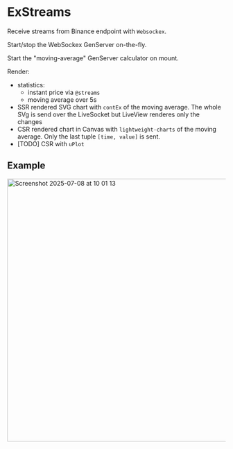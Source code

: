 # ExStreams

Receive streams from Binance endpoint with `Websockex`.

Start/stop the WebSockex GenServer on-the-fly.

Start the "moving-average" GenServer calculator on mount.

Render:
- statistics:
  - instant price via `@streams`
  - moving average over 5s
- SSR rendered SVG chart with `contEx` of the moving average. The whole SVg is send over the LiveSocket but LiveView renderes only the changes
- CSR rendered chart in Canvas with `lightweight-charts` of the moving average. Only the last tuple `[time, value]` is sent.
- [TODO] CSR with `uPlot`
  
## Example

<img width="607" alt="Screenshot 2025-07-08 at 10 01 13" src="https://github.com/user-attachments/assets/b89cd919-d235-4471-b6af-ff2a832418a8" />

